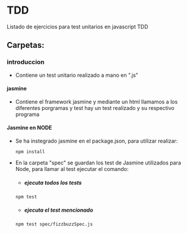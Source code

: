 # TDD

Listado de ejercicios para test unitarios en javascript TDD  

## Carpetas: ##

### introduccion ###

* Contiene un test unitario realizado a mano en ".js"  

#### jasmine ####

* Contiene el framework jasmine y mediante un html llamamos a los diferentes porgramas y test hay un test realizado
y su respectivo programa

#### Jasmine en NODE ####

* Se ha instegrado jasmine en el package.json, para utilizar realizar:

  ~~~
  npm install
  ~~~
  
* En la carpeta "spec" se guardan los test de Jasmine utilizados para Node, para llamar al test ejecutar el comando:

  * ##### ejecuta todos los tests #####
    
  ~~~
  npm test
  ~~~
  
  * ##### ejecuta el test mencionado #####
  
  ~~~
  npm test spec/fizzbuzzSpec.js
  ~~~
    

